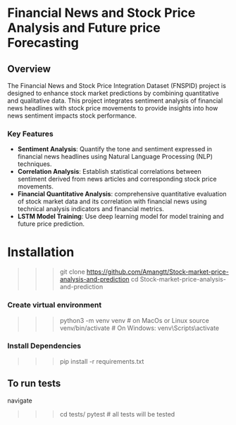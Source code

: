 
# Financial News and Stock Price Analysis and Future price Forecasting

## Overview

The Financial News and Stock Price Integration Dataset (FNSPID) project is designed to enhance stock market predictions by combining quantitative and qualitative data. This project integrates sentiment analysis of financial news headlines with stock price movements to provide insights into how news sentiment impacts stock performance.

### Key Features
- **Sentiment Analysis**: Quantify the tone and sentiment expressed in financial news headlines using Natural Language Processing (NLP) techniques.
- **Correlation Analysis**: Establish statistical correlations between sentiment derived from news articles and corresponding stock price movements.
- **Financial Quantitative Analysis**: comprehensive quantitative evaluation of stock market data and its correlation with financial news using technical analysis indicators and financial metrics.
- **LSTM Model Training**: Use deep learning model for model training and future price prediction.



# Installation

>>> git clone https://github.com/Amangtt/Stock-market-price-analysis-and-prediction
cd Stock-market-price-analysis-and-prediction

### Create virtual environment

>>> python3 -m venv venv # on MacOs or Linux
>>> source venv/bin/activate  # On Windows: venv\Scripts\activate

### Install Dependencies

>>> pip install -r requirements.txt

## To run tests
navigate 
>>> cd tests/
>>pytest # all tests will be tested



